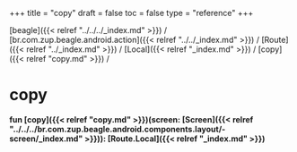 +++
title = "copy"
draft = false
toc = false
type = "reference"
+++

[beagle]({{< relref "../../../_index.md" >}}) / [br.com.zup.beagle.android.action]({{< relref "../../_index.md" >}}) / [Route]({{< relref "../_index.md" >}}) / [Local]({{< relref "_index.md" >}}) / [copy]({{< relref "copy.md" >}}) / 



# copy  
  
<b><b>fun [copy]({{< relref "copy.md" >}})(screen: [Screen]({{< relref "../../../br.com.zup.beagle.android.components.layout/-screen/_index.md" >}})): [Route.Local]({{< relref "_index.md" >}})</b></b>  



